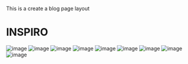 This is a create a blog page layout
<h1>INSPIRO</h1>

![image](https://github.com/user-attachments/assets/be96dde2-6019-4c5d-a48c-da64eb0c5661)
![image](https://github.com/user-attachments/assets/c38f61af-a0d5-4052-8d90-d36fce49239e)
![image](https://github.com/user-attachments/assets/a5ef3cc6-5c46-4fbc-8cf1-1f4fa12318c2)
![image](https://github.com/user-attachments/assets/00779148-dfee-4617-9b88-4c526fa0838a)
![image](https://github.com/user-attachments/assets/d44a0a73-7cd1-4593-a3dc-85d219364933)
![image](https://github.com/user-attachments/assets/18330abd-3fc3-46a8-b314-bd571a278996)
![image](https://github.com/user-attachments/assets/57fe3a3d-e31c-41e6-90da-48d164796a94)
![image](https://github.com/user-attachments/assets/e175df47-afce-4879-a5d6-35010bcb0ba7)
![image](https://github.com/user-attachments/assets/d547e98f-7d50-471d-a876-991d15d4afd4)
